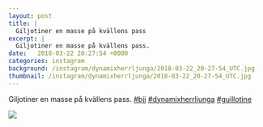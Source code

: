 ```yaml
---
layout: post
title: |
  Giljotiner en masse på kvällens pass
excerpt: |
  Giljotiner en masse på kvällens pass.   
date:   2018-03-22 20:27:54 +0000
categories: instagram
background: /instagram/dynamixherrljunga/2018-03-22_20-27-54_UTC.jpg
thumbnail: /instagram/dynamixherrljunga/2018-03-22_20-27-54_UTC.jpg
---
```

Giljotiner en masse på kvällens pass. [#bjj](https://www.instagram.com/explore/tags/bjj/) [#dynamixherrljunga](https://www.instagram.com/explore/tags/dynamixherrljunga/) [#guillotine](https://www.instagram.com/explore/tags/guillotine/)



<img src='/www-dynamix-herrljunga/instagram/dynamixherrljunga/2018-03-22_20-27-54_UTC.jpg' class='img-fluid' />
